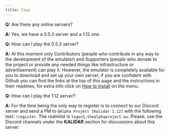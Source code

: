 ```yaml
---
title: Faqs
---
```


**Q:** Are there any online servers?

**A:** Yes, we have a 0.5.3 server and a 1.12 one.


**Q:** How can I play the 0.5.3 server?

**A:** At this moment only Contributors (people who contribute in any way to the development of the emulator) and Supporters (people who donate to the project or provide any needed things like infrastructure or advertisement) can play it.
However, the emulator is completely available for you to download and set up your own server, if you are confident with Github you can find the links at the top of this page and the instructions in their readmes, for extra info click on [How to install](/install) on the menu.


**Q:** How can I play the 1.12 server?

**A:** For the time being the only way to register is to connect to our Discord server and send a PM to `@Alpha Project [Kalidar 1.12]` with the following text: `!register`. The realmlist is `logon1.thealphaproject.eu`. Please, use the Discord channels under the **KALIDAR** section for discussions about this server.